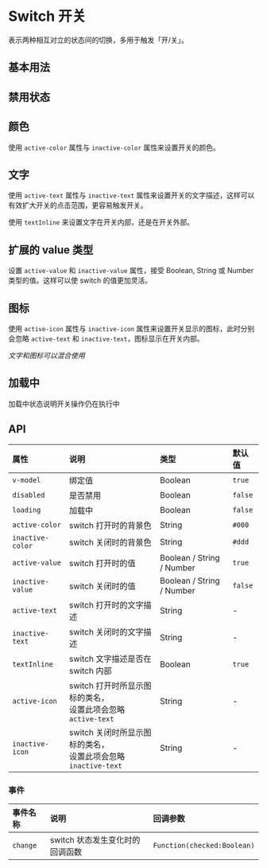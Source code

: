 # Switch 开关

表示两种相互对立的状态间的切换，多用于触发「开/关」。

## 基本用法

<Common-Democode description="最简单的用法">
  <switch-demo1 />
  <highlight-code slot="codeText" lang="vue">
    <template>
      <div>
        <a-switch v-model="value" @change="onChange" />
      </div>
    </template>
    <script>
    export default {
      data() {
        return {
          value: true,
        };
      },
      methods: {
        onChange() {
          console.log(this.value);
        }
      }
    };
    </script>
  </highlight-code>
</Common-Democode>


## 禁用状态

<Common-Democode>
  <switch-demo3 />
  <highlight-code slot="codeText" lang="vue">
    <template>
      <div class="switch-demo">
        <a-switch v-model="value1" :disabled="disabled" />
        <a-switch v-model="value2" :disabled="disabled" />
        <br />
        <a-button @click="disabled = !disabled">Toggle Disabled</a-button>
      </div>
    </template>
    <script>
    export default {
      data() {
        return {
          value1: true,
          value2: false,
          disabled: true,
        };
      },
    };
    </script>
    <style>
    .switch-demo .a-switch {
      margin: 8px 0;
    }
    </style>
  </highlight-code>
</Common-Democode>

## 颜色

使用 `active-color` 属性与 `inactive-color` 属性来设置开关的颜色。

<Common-Democode>
  <switch-demo7 />
  <highlight-code slot="codeText" lang="vue">
    <template>
      <div>
        <a-switch v-model="value" />
        <a-switch v-model="value"
          active-color="#13ce66"
          inactive-color="#f5222d"
        />
      </div>
    </template>
    <script>
    export default {
      data() {
        return {
          value: true,
        };
      },
    };
    </script>
  </highlight-code>
</Common-Democode>


## 文字

使用 `active-text` 属性与 `inactive-text` 属性来设置开关的文字描述，这样可以有效扩大开关的点击范围，更容易触发开关。

使用 `textInline` 来设置文字在开关内部，还是在开关外部。

<Common-Democode>
  <switch-demo4 />
  <highlight-code slot="codeText" lang="vue">
    <template>
      <div class="switch-demo">
        <a-switch v-model="value1" :textInline="textInline" activeText="按年付费" inactiveText="按月付费" />
        <br />
        <a-switch v-model="value2" :textInline="textInline" activeText="开" inactiveText="关" />
        <br />
        <a-switch v-model="value2" :textInline="textInline" activeText="1" inactiveText="0" />
        <br />
        <a-button @click="textInline = !textInline">Toggle TextInline</a-button>
      </div>
    </template>
    <script>
    export default {
      data() {
        return {
          value1: true,
          value2: true,
          value3: true,
          textInline: false,
        };
      },
    };
    </script>
    <style>
    .switch-demo .a-switch {
      margin: 8px 0;
    }
    </style>
  </highlight-code>
</Common-Democode>

## 扩展的 value 类型

设置 `active-value` 和 `inactive-value` 属性，接受 Boolean, String 或 Number 类型的值。这样可以使 switch 的值更加灵活。

<Common-Democode>
  <switch-demo8 />
  <highlight-code slot="codeText" lang="vue">
    <template>
      <div>
        <a-switch v-model="value1"
          activeText="1"
          inactiveText="0"
          active-value="1"
          inactive-value="0"
          @change="onChange1"
        />
        <br />
        <a-switch v-model="value2"
          activeText="on"
          inactiveText="off"
          active-value="on"
          inactive-value="off"
          @change="onChange2"
        />
      </div>
    </template>
    <script>
    export default {
      data() {
        return {
          value1: true,
          value2: true,
        };
      },
      methods: {
        onChange1 () {
          console.log(this.value1);
        },
        onChange2 () {
          console.log(this.value2);
        }
      }
    };
    </script>
  </highlight-code>
</Common-Democode>

## 图标

使用 `active-icon` 属性与 `inactive-icon` 属性来设置开关显示的图标，此时分别会忽略 `active-text` 和 `inactive-text`，图标显示在开关内部。

*文字和图标可以混合使用*

<Common-Democode>
  <switch-demo5 />
  <highlight-code slot="codeText" lang="vue">
    <template>
      <div class="switch-demo">
        <a-switch v-model="value"
          active-icon="check-circle"
          inactive-icon="close-circle"
        />
        <a-switch v-model="value"
          active-icon="check-circle"
          inactive-text="关"
        />
        <a-switch v-model="value"
          active-text="开"
          inactive-icon="close-circle"
        />
        <a-switch v-model="value"
          active-text="开"
          inactive-text="关"
        />
      </div>
    </template>
    <script>
    export default {
      data() {
        return {
          value: true,
        };
      },
      methods: {
        onChange() {
          console.log(this.value);
        }
      }
    };
    </script>
    <style>
    .switch-demo .a-switch {
      margin: 8px 0;
    }
    </style>
  </highlight-code>
</Common-Democode>


## 加载中

加载中状态说明开关操作仍在执行中

<Common-Democode>
  <switch-demo6 />
  <highlight-code slot="codeText" lang="vue">
    <template>
      <div class="switch-demo">
        <a-switch v-model="value1" loading />
        <a-switch v-model="value2" loading />
      </div>
    </template>
    <script>
    export default {
      data() {
        return {
          value1: true,
          value2: false,
        };
      },
      methods: {
        onChange() {
          console.log(this.value1);
        }
      }
    };
    </script>
    <style>
    .switch-demo .a-switch {
      margin: 8px 0;
    }
    </style>
  </highlight-code>
</Common-Democode>

## API

| 属性             | 说明                    | 类型                      | 默认值  |
| :--------------- | :---------------------- | :------------------------ | :------ |
| `v-model`        | 绑定值                  | Boolean                   | `true`  |
| `disabled`       | 是否禁用                | Boolean                   | `false` |
| `loading`        | 加载中                  | Boolean                   | `false` |
| `active-color`   | switch 打开时的背景色   | String                    | `#000`  |
| `inactive-color` | switch 关闭时的背景色   | String                    | `#ddd`  |
| `active-value`   | switch 打开时的值       | Boolean / String / Number | `true`  |
| `inactive-value` | switch 关闭时的值       | Boolean / String / Number | `false` |
| `active-text`    | switch 打开时的文字描述 | String                    | -       |
| `inactive-text`  | switch 关闭时的文字描述 | String                    | -       |
| `textInline`  | switch 文字描述是否在 switch 内部 | Boolean               | `true`       |
| `active-icon`    | switch 打开时所显示图标的类名，<br/>设置此项会忽略 `active-text` | String                    | -       |
| `inactive-icon`  | switch 关闭时所显示图标的类名，<br/>设置此项会忽略 `inactive-text` | String                    | -       |


### 事件

| 事件名称 | 说明                            | 回调参数                    |
| :------- | :------------------------------ | :-------------------------- |
| `change` | switch 状态发生变化时的回调函数 | `Function(checked:Boolean)` |
